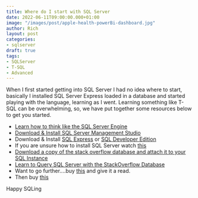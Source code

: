 ```yaml
---
title: Where do I start with SQL Server
date: 2022-06-11T09:00:00.000+01:00
image: "/images/post/apple-health-powerBi-dashboard.jpg"
author: Rich
layout: post
categories:
- sqlserver
draft: true
tags:
- SQLServer
- T-SQL
- Advanced
---
```


When I first started getting into SQL Server I had no idea where to start, basically I installed SQL Server Express loaded in a database and started playing with the language, learning as I went. Learning something like T-SQL can be overwhelming, so, we have put together some resources below to get you started.  

- [Learn how to think like the SQL Server Engine](https://www.youtube.com/watch?v=fERXOywBhlA)
- [Download & Install SQL Server Management Studio](https://docs.microsoft.com/en-us/sql/ssms/download-sql-server-management-studio-ssms?view=sql-server-ver16)
- Download & Install [SQL Express](https://www.microsoft.com/en-gb/download/details.aspx?id=101064) or [SQL Developer Edition](https://www.microsoft.com/en-GB/sql-server/sql-server-downloads)
- If you are unsure how to install SQL Server watch [this](https://www.youtube.com/watch?v=kL0TADsB5kc)
- [Download a copy of the stack overflow database and attach it to your SQL Instance](https://www.brentozar.com/archive/2021/03/download-the-current-stack-overflow-database-for-free-2021-02/)
- [Learn to Query SQL Server with the StackOverflow Database](https://www.brentozar.com/learn-query-sql-server-stackoverflow-database/)
- Want to go further....buy [this](https://www.amazon.co.uk/T-SQL-Fundamentals-Itzik-Ben-Gan/dp/150930200X/ref=pd_bxgy_img_sccl_1/258-4285115-2099050?pd_rd_w=LZwbo&content-id=amzn1.sym.79b812bf-5c8b-4c0c-851c-784423adaff5&pf_rd_p=79b812bf-5c8b-4c0c-851c-784423adaff5&pf_rd_r=3P42KQNWC4ZY941WQ67P&pd_rd_wg=kTN5N&pd_rd_r=848ffd3c-240f-491a-92fe-a459de496dcd&pd_rd_i=150930200X&psc=1) and give it a read. 
- Then buy [this](https://www.amazon.co.uk/T-SQL-Querying-Developer-Reference-Paperback/dp/0735685045/ref=sr_1_1?dchild=1&keywords=T-SQL+Querying&qid=1633858162&qsid=258-5717528-6898663&s=books&sr=1-1&sres=0735685045%2C1789348811%2CB011DAKCMQ%2C0735626030%2CB015X365KC%2CB002A7QBHW%2C0735623139%2CB00NBMFE32%2CB0012L0XM6%2C8375410543%2C150930200X%2C8375411582%2CB087QS91ZD%2C0135861446%2CB00JDMQIZW%2C1484255895&srpt=ABIS_BOOK)

Happy SQLing 


